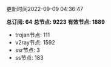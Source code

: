 更新时间2022-09-09 04:36:47

**总订阅: 64**
**总节点: 9223**
**有效节点: 1889**
- trojan节点: 111
- v2ray节点: 1592
- ssr节点: 3
- ss节点: 183
